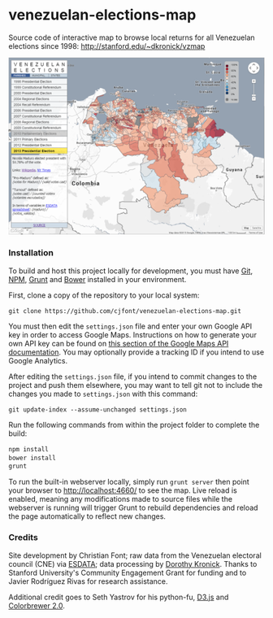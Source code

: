 # venezuelan-elections-map

Source code of interactive map to browse local returns for all Venezuelan elections since 1998:
http://stanford.edu/~dkronick/vzmap

![Screenshot of map](screenshot.png)

### Installation

To build and host this project locally for development, you must have [Git](http://git-scm.com/), [NPM](https://www.npmjs.com/), [Grunt](http://gruntjs.com/) and [Bower](http://bower.io/) installed in your environment.

First, clone a copy of the repository to your local system:
```
git clone https://github.com/cjfont/venezuelan-elections-map.git
```

You must then edit the ```settings.json``` file and enter your own Google API key in order to access Google Maps.  Instructions on how to generate your own API key can be found on [this section of the Google Maps API documentation](https://developers.google.com/maps/documentation/javascript/tutorial#api_key).  You may optionally provide a tracking ID if you intend to use Google Analytics.

After editing the ```settings.json``` file, if you intend to commit changes to the project and push them elsewhere, you may want to tell git not to include the changes you made to ```settings.json``` with this command:
```
git update-index --assume-unchanged settings.json
```

Run the following commands from within the project folder to complete the build:

```bash
npm install
bower install
grunt
```

To run the built-in webserver locally, simply run ```grunt server``` then point your browser to [http://localhost:4660/](http://localhost:4660/) to see the map.  Live reload is enabled, meaning any modifications made to source files while the webserver is running will trigger Grunt to rebuild dependencies and reload the page automatically to reflect new changes.

### Credits

Site development by Christian Font; raw data from the Venezuelan electoral council (CNE) via [ESDATA](http://esdata.info/); data processing by [Dorothy Kronick](http://dorothykronick.com/). Thanks to Stanford University's Community Engagement Grant for funding and to Javier Rodríguez Rivas for research assistance. 

Additional credit goes to Seth Yastrov for his python-fu, [D3.js](http://d3js.org/) and [Colorbrewer 2.0](http://colorbrewer2.org/).
